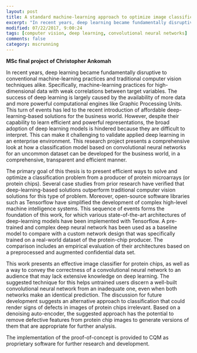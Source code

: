 ```yaml
---
layout: post
title: A standard machine-learning approach to optimize image classification for protein microarrays
excerpt: "In recent years, deep learning became fundamentally disruptive to conventional machine-learning practices and traditional computer vision techniques alike. Specifically, machine-learning practices for high-dimensional data with weak correlations between target variables. The success of deep learning is largely caused by the availability of more data and more powerful computational engines like Graphic Processing Units."
modified: 07/22/2017, 9:00:24
tags: [computer vision, deep learning, convolutional neural networks]
comments: false
category: mscrunning
---
```


**MSc final project of Christopher Ankomah**

In recent years, deep learning became fundamentally disruptive to conventional machine-learning practices and traditional computer vision techniques alike. Specifically, machine-learning practices for high-dimensional data with weak correlations between target variables. The success of deep learning is largely caused by the availability of more data and more powerful computational engines like Graphic Processing Units. This turn of events has led to the recent introduction of affordable deep-learning-based solutions for the business world. However, despite their capability to learn efficient and powerful representations, the broad adoption of deep learning models is hindered because they are difficult to interpret. This can make it challenging to validate applied deep learning in an enterprise environment. This research project presents a comprehensive look at how a classification model based on convolutional neural networks for an uncommon dataset can be developed for the business world, in a comprehensive, transparent and efficient manner.

The primary goal of this thesis is to present efficient ways to solve and optimize a classification problem from a producer of protein microarrays (or protein chips). Several case studies from prior research have verified that deep-learning-based solutions outperform traditional computer vision solutions for this type of problem. Moreover, open-source software libraries such as Tensorflow have simplified the development of complex high-level machine intelligence systems. This sequence of events forms the foundation of this work, for which various state-of-the-art architectures of deep-learning models have been implemented with Tensorflow. A pre-trained and complex deep neural network has been used as a baseline model to compare with a custom network design that was specifically trained on a real-world dataset of the protein-chip producer. The comparison includes an empirical evaluation of their architectures based on a preprocessed and augmented confidential data set.

This work presents an effective image classifier for protein chips, as well as a way to convey the correctness of a convolutional neural network to an audience that may lack extensive knowledge on deep learning. The suggested technique for this helps untrained users discern a well-built convolutional neural network from an inadequate one, even when both networks make an identical prediction. The discussion for future development suggests an alternative approach to classification that could render signs of defects in images of protein chips irrelevant. Based on a denoising auto-encoder, the suggested approach has the potential to remove defective features from protein chip images to generate versions of them that are appropriate for further analysis.

The implementation of the proof-of-concept is provided to CQM as proprietary software for further research and development.
